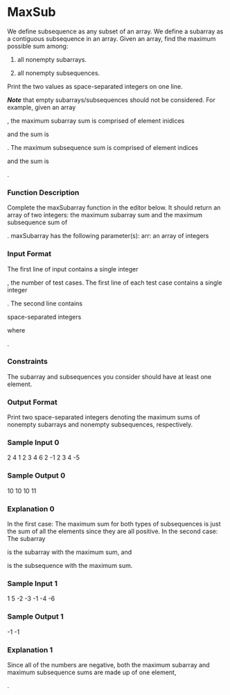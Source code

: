 # MaxSub

We define subsequence as any subset of an array. We define a subarray as a contiguous subsequence in an array. 
Given an array, find the maximum possible sum among:

1. all nonempty subarrays. 

2. all nonempty subsequences. 

Print the two values as space-separated integers on one line. 

***Note*** that empty subarrays/subsequences should not be considered. 
For example, given an array 


, the maximum subarray sum is comprised of element inidices 

and the sum is 

. The maximum subsequence sum is comprised of element indices 


and the sum is 


. 
### Function Description 

Complete the maxSubarray function in the editor below. It should return an array of two integers: the maximum subarray sum and the maximum subsequence sum of 

. 
maxSubarray has the following parameter(s): 
arr: an array of integers 

### Input Format

The first line of input contains a single integer 

, the number of test cases.
The first line of each test case contains a single integer 

. 
The second line contains 

space-separated integers 

where 

. 

### Constraints



The subarray and subsequences you consider should have at least one element.

### Output Format

Print two space-separated integers denoting the maximum sums of nonempty subarrays and nonempty subsequences, respectively. 

### Sample Input 0

2
4
1 2 3 4
6
2 -1 2 3 4 -5

### Sample Output 0

10 10
10 11

### Explanation 0

In the first case: The maximum sum for both types of subsequences is just the sum of all the elements since they are all positive.
In the second case: The subarray 


is the subarray with the maximum sum, and 


is the subsequence with the maximum sum.

### Sample Input 1

1
5
-2 -3 -1 -4 -6

### Sample Output 1

-1 -1

### Explanation 1

Since all of the numbers are negative, both the maximum subarray and maximum subsequence sums are made up of one element, 


.
